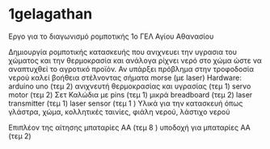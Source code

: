 # 1gelagathan
Εργο για το διαγωνισμό ρομποτικής 1ο ΓΕΛ Αγίου Αθανασίου

Δημιουργία ρομποτικής κατασκευής που ανιχνευει την υγρασια του χώματος και την θερμοκρασία  και ανάλογα ρίχνει νερό στο χώμα ώστε να αναπτυχθεί το αγροτικό προϊόν. Αν υπάρξει πρόβλημα στην τροφοδοσία νερού καλεί βοήθεια στέλνοντας σήματα morse (με laser)
Hardware:
 arduino uno (τεμ 2)
 ανιχνευτή θερμοκρασίας και υγρασίας (τεμ 1)
 servo motor (τεμ 2)
 Σετ Καλώδια με pins (τεμ 1)
 μικρά breadboard (τεμ 2)
 laser transmitter (τεμ 1)
laser sensor (τεμ 1 )
Υλικά για την κατασκευή όπως γλάστρα, χώμα, κολλητικές ταινίες, φιάλη νερού, λάστιχο νερού 

Επιπλέον της αίτησης
μπαταρίες ΑΑ (τεμ 8 )
υποδοχή για μπαταρίες ΑΑ (τεμ 2)


